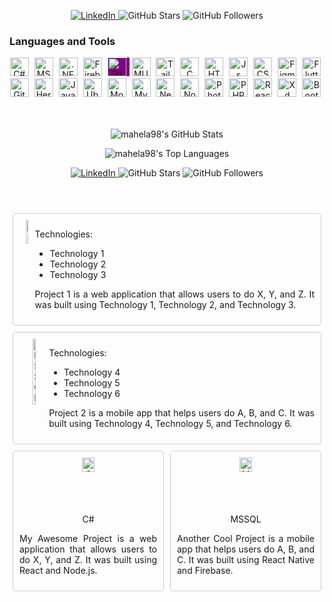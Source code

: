 


<p align="center">
<a href="https://www.linkedin.com/in/chandima-mahela-siriwardana">
  <img src="https://img.shields.io/badge/-LinkedIn-0e76a8?style=flat-square&logo=Linkedin&logoColor=white" alt="LinkedIn" />
</a>
  <img src="https://img.shields.io/github/stars/mahela98?style=social" alt="GitHub Stars" />
  <img src="https://img.shields.io/github/followers/mahela98?style=social" alt="GitHub Followers" />
</p>

 ### Languages and Tools
 <div align="center" >
 <img src="https://cdn.jsdelivr.net/gh/devicons/devicon/icons/csharp/csharp-original.svg" title="C#" alt="C#" width="30px" style="padding-right: 1%;" />
<img src="https://cdn.jsdelivr.net/gh/devicons/devicon/icons/microsoftsqlserver/microsoftsqlserver-plain-wordmark.svg" title="MSSQL" alt="MSSQL" width="30px" style="padding-right: 1%;" />
<img src="https://cdn.jsdelivr.net/gh/devicons/devicon/icons/dotnetcore/dotnetcore-original.svg" title=".NET" alt=".NET" width="30px" style="padding-right: 1%;" />
<img src="https://cdn.jsdelivr.net/gh/devicons/devicon/icons/firebase/firebase-plain-wordmark.svg" title="Firebase" alt="Firebase" width="30px" style="padding-right: 1%;" />
<img src="https://cdn.jsdelivr.net/gh/devicons/devicon/icons/github/github-original.svg" title="GitHub Workflows" alt="GitHub Workflows" width="30px" style="padding-right: 1%; background-color: purple;" />
<img src="https://cdn.jsdelivr.net/gh/devicons/devicon/icons/materialui/materialui-original.svg" title="MUI" alt="MUI" width="30px" style="padding-right: 1%;" />
<img src="https://cdn.jsdelivr.net/gh/devicons/devicon/icons/tailwindcss/tailwindcss-plain.svg" title="Tailwind CSS" alt="Tailwind CSS" width="30px" style="padding-right: 1%;" />
<img src="https://cdn.jsdelivr.net/gh/devicons/devicon/icons/c/c-original.svg"    title="C" alt="C"  width="30px" style="padding-right: 1%;" />
<img src="https://cdn.jsdelivr.net/gh/devicons/devicon/icons/html5/html5-plain-wordmark.svg"    title="HTML" alt="HTML"  width="30px" style="padding-right: 1%;" />
<img src="https://cdn.jsdelivr.net/gh/devicons/devicon/icons/javascript/javascript-plain.svg"   title="Js" alt="Js"  width="30px" style="padding-right: 1%;" />
<img src="https://cdn.jsdelivr.net/gh/devicons/devicon/icons/css3/css3-plain-wordmark.svg"    title="CSS" alt="CSS"  width="30px" style="padding-right: 1%;" />
 <img src="https://cdn.jsdelivr.net/gh/devicons/devicon/icons/figma/figma-original.svg"    title="Figma" alt="Figma"  width="30px" style="padding-right: 1%;"/>
<img src="https://cdn.jsdelivr.net/gh/devicons/devicon/icons/flutter/flutter-original.svg"   title="Flutter" alt="Flutter"  width="30px" style="padding-right: 1%;" />
<img src="https://cdn.jsdelivr.net/gh/devicons/devicon/icons/git/git-plain.svg"   title="Git" alt="Git"  width="30px" style="padding-right: 1%;" />
<img src="https://cdn.jsdelivr.net/gh/devicons/devicon/icons/heroku/heroku-original-wordmark.svg"    title="Heroku" alt="Heroku"  width="30px" style="padding-right: 1%;"/>
<img src="https://cdn.jsdelivr.net/gh/devicons/devicon/icons/java/java-original-wordmark.svg"   title="Java" alt="Java"  width="30px" style="padding-right: 1%;" />
<img src="https://cdn.jsdelivr.net/gh/devicons/devicon/icons/linux/linux-original.svg"    title="Ubuntu" alt="Ubuntu"  width="30px" style="padding-right: 1%;"/>
<img src="https://cdn.jsdelivr.net/gh/devicons/devicon/icons/mongodb/mongodb-original-wordmark.svg"    title="MongoDB" alt="MongoDB"  width="30px" style="padding-right: 1%;"/>
<img src="https://cdn.jsdelivr.net/gh/devicons/devicon/icons/mysql/mysql-original-wordmark.svg"    title="MySQL" alt="MySQL"  width="30px" style="padding-right: 1%;"/>
<img src="https://cdn.jsdelivr.net/gh/devicons/devicon/icons/nestjs/nestjs-plain.svg"   title="NestJS" alt="NestJS"  width="30px" style="padding-right: 1%;" />
<img src="https://cdn.jsdelivr.net/gh/devicons/devicon/icons/nodejs/nodejs-plain-wordmark.svg"   title="NodeJS" alt="NodeJS"  width="30px" style="padding-right: 1%;" />
<img src="https://cdn.jsdelivr.net/gh/devicons/devicon/icons/photoshop/photoshop-plain.svg"   title="Photoshop" alt="Photoshop"  width="30px" style="padding-right: 1%;" />
<img src="https://cdn.jsdelivr.net/gh/devicons/devicon/icons/php/php-plain.svg"    title="PHP" alt="PHP"  width="30px" style="padding-right: 1%;"/>
<img src="https://cdn.jsdelivr.net/gh/devicons/devicon/icons/react/react-original.svg"    title="React" alt="React"  width="30px" style="padding-right: 1%;"/>
<img src="https://cdn.jsdelivr.net/gh/devicons/devicon/icons/xd/xd-line.svg"   title="Xd" alt="Xd"  width="30px" style="padding-right: 1%;" />
<img src="https://cdn.jsdelivr.net/gh/devicons/devicon/icons/bootstrap/bootstrap-original.svg"    title="Bootstrap" alt="Bootstrap"  width="30px" style="padding-right: 1%;"/>



</div>
</br>
</br>


<p align="center">
  <img src="https://github-readme-stats.vercel.app/api?username=mahela98&count_private=true&include_all_commits=true&line_height=24&show_icons=true&theme=tokyonight" alt="mahela98's GitHub Stats" />
</p>

<p align="center">
  <img src="https://github-readme-stats.vercel.app/api/top-langs/?username=mahela98&layout=compact&langs_count=6&theme=tokyonight" alt="mahela98's Top Languages" />
</p>


<div align="center">
  <a href="https://www.linkedin.com/in/chandima-mahela-siriwardana">
    <img src="https://img.shields.io/badge/-LinkedIn-0e76a8?style=flat-square&logo=Linkedin&logoColor=white" alt="LinkedIn" />
  </a>
  <img src="https://img.shields.io/github/stars/mahela98?style=social" alt="GitHub Stars" />
  <img src="https://img.shields.io/github/followers/mahela98?style=social" alt="GitHub Followers" />
</div>

<br />

<br />


<br />

<div align="center">
  <div style="display: flex; flex-wrap: wrap;">
    <div style="flex: 50%; padding: 5px;">
      <div style="border: 1px solid #ccc; border-radius: 5px; padding: 10px; display: flex;">
        <img src="https://github.com/mahela98/Acumatica-React-Frontend/assets/59562575/b8e77221-b599-4bcd-8f78-c87c55c11237" title="C#" alt="C#" width="10%" />
        <div>
          <p style="text-align: left; margin-bottom: 5px;">Technologies:</p>
          <ul style="text-align: left; margin-bottom: 10px;">
            <li>Technology 1</li>
            <li>Technology 2</li>
            <li>Technology 3</li>
          </ul>
          <p style="text-align: justify;">Project 1 is a web application that allows users to do X, Y, and Z. It was built using Technology 1, Technology 2, and Technology 3.</p>
        </div>
      </div>
    </div>
    <div style="flex: 50%; padding: 5px;">
      <div style="border: 1px solid #ccc; border-radius: 5px; padding: 10px; display: flex;">
       <img src="https://github.com/mahela98/Acumatica-React-Frontend/assets/59562575/07399dc6-b502-4880-bcbe-2f82070632b3" title="MSSQL" alt="MSSQL" width="10%" />
        <div>
          <p style="text-align: left; margin-bottom: 5px;">Technologies:</p>
          <ul style="text-align: left; margin-bottom: 10px;">
            <li>Technology 4</li>
            <li>Technology 5</li>
            <li>Technology 6</li>
          </ul>
          <p style="text-align: justify;">Project 2 is a mobile app that helps users do A, B, and C. It was built using Technology 4, Technology 5, and Technology 6.</p>
        </div>
      </div>
    </div>
  </div>
</div>


<div align="center">
  <div style="display: flex; flex-wrap: wrap;">
    <div style="flex: 33.33%; padding: 5px;">
      <div style="border: 1px solid #ccc; border-radius: 5px; padding: 10px;">
        <img src="https://github.com/mahela98/Acumatica-React-Frontend/assets/59562575/b8e77221-b599-4bcd-8f78-c87c55c11237" title="C#" alt="C#" width="30%" />
        <p style="text-align: center;">C#</p>
        <p style="text-align: justify;">My Awesome Project is a web application that allows users to do X, Y, and Z. It was built using React and Node.js.</p>
      </div>
    </div>
    <div style="flex: 33.33%; padding: 5px;">
      <div style="border: 1px solid #ccc; border-radius: 5px; padding: 10px;">
        <img src="https://github.com/mahela98/Acumatica-React-Frontend/assets/59562575/07399dc6-b502-4880-bcbe-2f82070632b3" title="MSSQL" alt="MSSQL" width="30%" />
        <p style="text-align: center;">MSSQL</p>
        <p style="text-align: justify;">Another Cool Project is a mobile app that helps users do A, B, and C. It was built using React Native and Firebase.</p>
      </div>
    </div>
    
  </div>
</div>